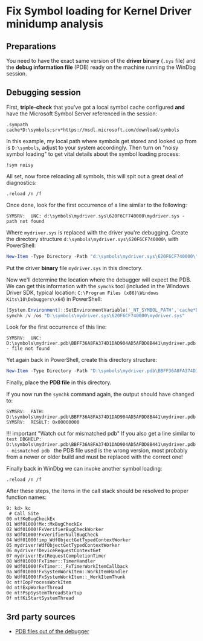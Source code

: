 # Fix Symbol loading for Kernel Driver minidump analysis

## Preparations

You need to have the exact same version of the **driver binary** (`.sys` file) and the **debug information file** (PDB) ready on the machine running the WinDbg session.

## Debugging session

First, **triple-check** that you've got a local symbol cache configured **and** have the Microsoft Symbol Server referenced in the session:

```text
.sympath cache*D:\symbols;srv*https://msdl.microsoft.com/download/symbols
```

In this example, my local path where symbols get stored and looked up from is `D:\symbols`, adjust to your system accordingly. Then turn on "noisy symbol loading" to get vital details about the symbol loading process:

```text
!sym noisy
```

All set, now force reloading all symbols, this will spit out a great deal of diagnostics:

```text
.reload /n /f
```

Once done, look for the first occurrence of a line similar to the following:

```text
SYMSRV:  UNC: d:\symbols\mydriver.sys\620F6CF740000\mydriver.sys - path not found
```

Where `mydriver.sys` is replaced with the driver you're debugging. Create the directory structure `d:\symbols\mydriver.sys\620F6CF740000\` with PowerShell:

```PowerShell
New-Item -Type Directory -Path "d:\symbols\mydriver.sys\620F6CF740000\"
```

Put the driver **binary** file `mydriver.sys` in this directory.

Now we'll determine the location where the debugger will expect the PDB. We can get this information with the `symchk` tool (included in the Windows Driver SDK, typical location: `C:\Program Files (x86)\Windows Kits\10\Debuggers\x64`) in PowerShell:

```PowerShell
[System.Environment]::SetEnvironmentVariable('_NT_SYMBOL_PATH','cache*D:\symbols;srv*https://msdl.microsoft.com/download/symbols')
symchk /v /os "D:\symbols\mydriver.sys\620F6CF740000\mydriver.sys"
```

Look for the first occurrence of this line:

```text
SYMSRV:  UNC: D:\symbols\mydriver.pdb\BBFF36A8FA374D1DAD904AD5AFDD8B441\mydriver.pdb - file not found
```

Yet again back in PowerShell, create this directory structure:

```PowerShell
New-Item -Type Directory -Path "D:\symbols\mydriver.pdb\BBFF36A8FA374D1DAD904AD5AFDD8B441\"
```

Finally, place the **PDB file** in this directory.

If you now run the `symchk` command again, the output should have changed to:

```text
SYMSRV:  PATH: D:\symbols\mydriver.pdb\BBFF36A8FA374D1DAD904AD5AFDD8B441\mydriver.pdb
SYMSRV:  RESULT: 0x00000000
```

!!! important "Watch out for mismatched pdb"
    If you also get a line similar to
    ```text
    DBGHELP: D:\symbols\mydriver.pdb\BBFF36A8FA374D1DAD904AD5AFDD8B441\mydriver.pdb - mismatched pdb
    ```
    the PDB file used is the wrong version, most probably from a newer or older build and must be replaced with the correct one!

Finally back in WinDbg we can invoke another symbol loading:

```text
.reload /n /f
```

After these steps, the items in the call stack should be resolved to proper function names:

```text
9: kd> kc
 # Call Site
00 nt!KeBugCheckEx
01 Wdf01000!Mx::MxBugCheckEx
02 Wdf01000!FxVerifierBugCheckWorker
03 Wdf01000!FxVerifierNullBugCheck
04 Wdf01000!imp_WdfObjectGetTypedContextWorker
05 mydriver!WdfObjectGetTypedContextWorker
06 mydriver!DeviceRequestContextGet
07 mydriver!EvtRequestCompletionTimer
08 Wdf01000!FxTimer::TimerHandler
09 Wdf01000!FxTimer::_FxTimerWorkItemCallback
0a Wdf01000!FxSystemWorkItem::WorkItemHandler
0b Wdf01000!FxSystemWorkItem::_WorkItemThunk
0c nt!IopProcessWorkItem
0d nt!ExpWorkerThread
0e nt!PspSystemThreadStartup
0f nt!KiStartSystemThread
```

## 3rd party sources

- [PDB files out of the debugger](https://lowleveldesign.org/2011/12/09/pdb-file-out-of-debugger/)
